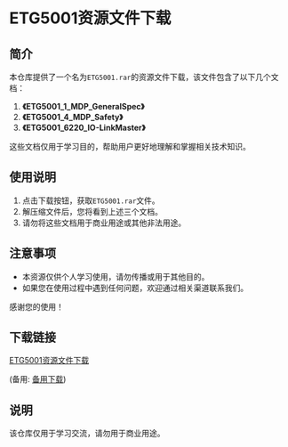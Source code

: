 # ETG5001资源文件下载

## 简介

本仓库提供了一个名为`ETG5001.rar`的资源文件下载，该文件包含了以下几个文档：

1. **《ETG5001_1_MDP_GeneralSpec》**
2. **《ETG5001_4_MDP_Safety》**
3. **《ETG5001_6220_IO-LinkMaster》**

这些文档仅用于学习目的，帮助用户更好地理解和掌握相关技术知识。

## 使用说明

1. 点击下载按钮，获取`ETG5001.rar`文件。
2. 解压缩文件后，您将看到上述三个文档。
3. 请勿将这些文档用于商业用途或其他非法用途。

## 注意事项

- 本资源仅供个人学习使用，请勿传播或用于其他目的。
- 如果您在使用过程中遇到任何问题，欢迎通过相关渠道联系我们。

感谢您的使用！

## 下载链接
[ETG5001资源文件下载](https://pan.quark.cn/s/2baced123f23) 

(备用: [备用下载](https://pan.baidu.com/s/1y6yPq2Fr5QMjaht7WqPK4Q?pwd=1234))

## 说明

该仓库仅用于学习交流，请勿用于商业用途。
